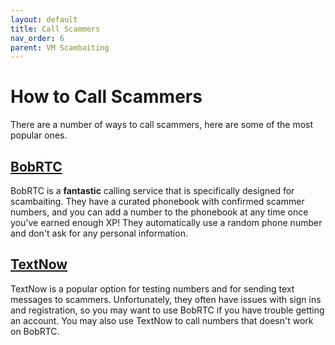 ```yaml
---
layout: default
title: Call Scammers
nav_order: 6
parent: VM Scambaiting
---
```

# How to Call Scammers
There are a number of ways to call scammers, here are some of the most popular ones.

## [BobRTC](https://bobrtc.tel)
BobRTC is a **fantastic** calling service that is specifically designed for scambaiting.  They have a curated phonebook with confirmed scammer numbers, and you can add a number to the phonebook at any time once you've earned enough XP!  They automatically use a random phone number and don't ask for any personal information.

## [TextNow](https://textnow.com)
TextNow is a popular option for testing numbers and for sending text messages to scammers.  Unfortunately, they often have issues with sign ins and registration, so you may want to use BobRTC if you have trouble getting an account. You may also use TextNow to call numbers that doesn't work on BobRTC.
